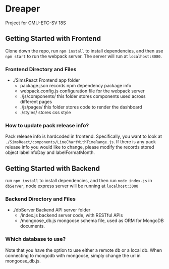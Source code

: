 # Dreaper
Project for CMU-ETC-SV 18S

## Getting Started with Frontend
Clone down the repo, run ```npm install``` to install dependencies, and then use ```npm start``` to run the webpack server. The server will run at ```localhost:8080```.

### Frontend Directory and Files
  - ./SimsReact
    Frontend app folder
    - package.json
      records npm dependency package info
    - webpack.config.js
      configuration file for the webpack server
    - ./js/components/
      this folder stores components used across different pages
    - ./js/pages/
      this folder stores code to render the dashboard
    - ./styles/
      stores css style

### How to update pack release info?
  Pack release info is hardcoded in frontend. Specifically, you want to look at `./SimsReact/components/LineChartWithTimeRange.js`. If there is any pack release info you would like to change, please modify the records stored object labelInfoDay and labelFormatMonth.


## Getting Started with Backend
run ```npm install``` to install dependencies, and then run ```node index.js``` in ```dbServer```, node express server will be running at ```localhost:3000```

### Backend Directory and Files
  - ./dbServer
    Backend API server folder
    - /index.js
    backend server code, with RESTful APIs
    - /mongoose_db.js
    mongoose schema file, used as ORM for MongoDB documents.

### Which database to use?
  Note that you have the option to use either a remote db or a local db. When connecting to mongodb with mongoose, simply change the url in mongoose_db.js.
